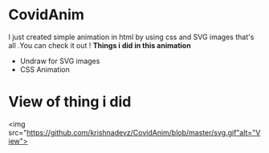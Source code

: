 # CovidAnim
I just created simple animation in html by using css and SVG images that's all .You can check it out !
**Things i did in this animation**
* Undraw for SVG images
* CSS Animation

# View of thing i did
<img src="https://github.com/krishnadevz/CovidAnim/blob/master/svg.gif"alt="View">
